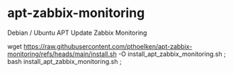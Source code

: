 # apt-zabbix-monitoring
Debian / Ubuntu APT Update Zabbix Monitoring


wget https://raw.githubusercontent.com/pthoelken/apt-zabbix-monitoring/refs/heads/main/install.sh -O install_apt_zabbix_monitoring.sh ; bash install_apt_zabbix_monitoring.sh ;